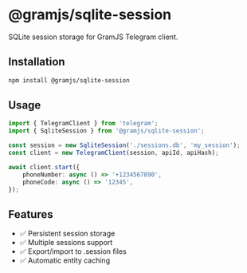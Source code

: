 # @gramjs/sqlite-session

SQLite session storage for GramJS Telegram client.

## Installation

```bash
npm install @gramjs/sqlite-session
```

## Usage

```typescript
import { TelegramClient } from 'telegram';
import { SqliteSession } from '@gramjs/sqlite-session';

const session = new SqliteSession('./sessions.db', 'my_session');
const client = new TelegramClient(session, apiId, apiHash);

await client.start({
	phoneNumber: async () => '+1234567890',
	phoneCode: async () => '12345',
});
```

## Features

-   ✅ Persistent session storage
-   ✅ Multiple sessions support
-   ✅ Export/import to .session files
-   ✅ Automatic entity caching
